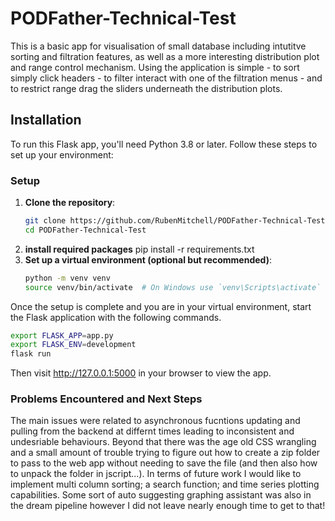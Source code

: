 # PODFather-Technical-Test

This is a basic app for visualisation of small database including intutitve sorting and filtration features, as well as a more interesting distribution plot and range control mechanism. Using the application  is simple - to sort simply click headers - to filter interact with one of the filtration menus - and to restrict range drag the sliders underneath the distribution plots. 

## Installation
To run this Flask app, you'll need Python 3.8 or later. Follow these steps to set up your environment:

### Setup
1. **Clone the repository**:
   ```bash
   git clone https://github.com/RubenMitchell/PODFather-Technical-Test.git
   cd PODFather-Technical-Test
2. **install required packages**
   pip install -r requirements.txt
3. **Set up a virtual environment (optional but recommended)**:
   ```bash
   python -m venv venv
   source venv/bin/activate  # On Windows use `venv\Scripts\activate`
Once the setup is complete and you are in your virtual environment, start the Flask application with the following commands.
   ```bash 
   export FLASK_APP=app.py  
   export FLASK_ENV=development
   flask run
```

Then visit http://127.0.0.1:5000 in your browser to view the app.

### Problems Encountered and Next Steps

The main issues were related to asynchronous fucntions updating and pulling from the backend at differnt times leading to inconsistent and undesriable behaviours. Beyond that there was the age old CSS wrangling and a small amount of trouble trying to figure out how to create a zip folder to pass to the web app without needing to save the file (and then also how to unpack the folder in jscript...). In terms of future work I would like to implement multi column sorting; a search function; and time series plotting capabilities. Some sort of auto suggesting graphing assistant was also in the dream pipeline however I did not leave nearly enough time to get to that!



